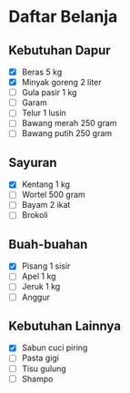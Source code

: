 # Daftar Belanja

## Kebutuhan Dapur
- [x] Beras 5 kg
- [x] Minyak goreng 2 liter
- [ ] Gula pasir 1 kg
- [ ] Garam
- [ ] Telur 1 lusin
- [ ] Bawang merah 250 gram
- [ ] Bawang putih 250 gram

## Sayuran
- [x] Kentang 1 kg
- [ ] Wortel 500 gram
- [ ] Bayam 2 ikat
- [ ] Brokoli

## Buah-buahan
- [x] Pisang 1 sisir
- [ ] Apel 1 kg
- [ ] Jeruk 1 kg
- [ ] Anggur

## Kebutuhan Lainnya
- [x] Sabun cuci piring
- [ ] Pasta gigi
- [ ] Tisu gulung
- [ ] Shampo
